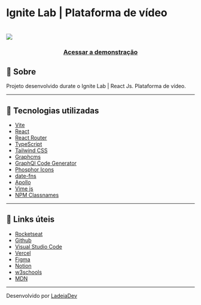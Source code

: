 <h1>Ignite Lab | Plataforma de vídeo</h1>

<h1>
  <img src="https://ik.imagekit.io/ladeiaDev/2022-06-25-11-57-ignite-lab-smoky.vercel.app_qLsQEGw4h.png?ik-sdk-version=javascript-1.4.3&updatedAt=1656169112355">
</h1>

<h3 align="center">
  <a href="ignite-813j6m4gc-fladeia.vercel.app" target="_blank">Acessar a demonstração</a>
</h3>

## 🎫 Sobre

Projeto desenvolvido durate o Ignite Lab | React Js. Plataforma de vídeo.

---

## 🚀 Tecnologias utilizadas

- [Vite](https://vitejs.dev/)
- [React](https://reactjs.org/)
- [React Router](https://reactrouter.com/)
- [TypeScript](https://www.typescriptlang.org/)
- [Tailwind CSS](https://tailwindcss.com/)
- [Graphcms](https://graphcms.com/)
- [GraphQl Code Generator](https://www.graphql-code-generator.com/)
- [Phosphor Icons](https://phosphoricons.com/)
- [date-fns](https://date-fns.org/)
- [Apollo](https://www.apollographql.com/)
- [Vime js](https://vimejs.com/)
- [NPM Classnames](https://github.com/JedWatson/classnames)

---

## 🔗 Links úteis

- [Rocketseat](https://www.rocketseat.com.br/)
- [Github](https://github.com/)
- [Visual Studio Code](https://code.visualstudio.com/)
- [Vercel](https://vercel.com/)
- [Figma](https://www.figma.com/)
- [Notion](https://www.notion.so/)
- [w3schools](https://www.w3schools.com/)
- [MDN](https://developer.mozilla.org/)

---

Desenvolvido por [LadeiaDev](https://ladeia.dev.br/)
